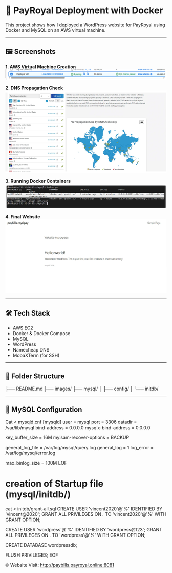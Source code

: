 # 🚀 PayRoyal Deployment with Docker

This project shows how I deployed a WordPress website for PayRoyal using Docker and MySQL on an AWS virtual machine.

---

## 🖼️ Screenshots

**1. AWS Virtual Machine Creation**
![VM](images/PayroyalVM.png)

**2. DNS Propagation Check**
![DNS](images/DNSchecker.png)

**3. Running Docker Containers**
![Docker](images/container.png)

**4. Final Website**
![Website](images/payroyal.png)

---

## 🛠️ Tech Stack

- AWS EC2
- Docker & Docker Compose
- MySQL
- WordPress
- Namecheap DNS
- MobaXTerm (for SSH)

---

## 🧱 Folder Structure

├── README.md
├── images/
├── mysql/
│ ├── config/
│ └── initdb/


---

## 📂 MySQL Configuration

Cat <<EOF > mysqld.cnf
[mysqld]
user = mysql
port = 3306
datadir = /var/lib/mysql
bind-address = 0.0.0.0
mysqlx-bind-address = 0.0.0.0

key_buffer_size = 16M
myisam-recover-options = BACKUP

general_log_file = /var/log/mysql/query.log
general_log = 1
log_error = /var/log/mysql/error.log

max_binlog_size = 100M
EOF

 # creation of Startup file (mysql/initdb/)

cat <<EOF > initdb/grant-all.sql
CREATE USER 'vincent2020'@'%' IDENTIFIED BY 'vincent@2020';
GRANT ALL PRIVILEGES ON *.* TO 'vincent2020'@'%' WITH GRANT OPTION;

CREATE USER 'wordpress'@'%' IDENTIFIED BY 'wordpress@123';
GRANT ALL PRIVILEGES ON *.* TO 'wordpress'@'%' WITH GRANT OPTION;

CREATE DATABASE wordpressdb;

FLUSH PRIVILEGES;
EOF

🌐 Website
Visit: http://paybills.payroyal.online:8081
